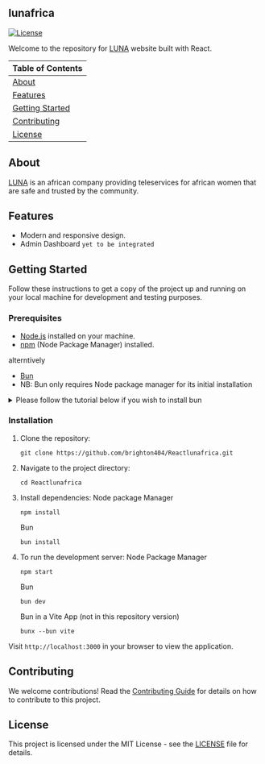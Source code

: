 
## lunafrica

[![License](https://img.shields.io/badge/license-MIT-blue.svg)](LICENSE)

[LUNA]:https://www.lunafrica.com
Welcome to the repository for [LUNA] website built with React.

| Table of Contents |
| :---------------- |
| [About](#about) |
| [Features](#features) |
| [Getting Started](#getting-started) |
| [Contributing](#contributing) |
| [License](#license) |

## About

[LUNA] is an african company providing teleservices for african women that are safe and trusted by the community.

## Features

- Modern and responsive design.
- Admin Dashboard `yet to be integrated`

## Getting Started

Follow these instructions to get a copy of the project up and running on your local machine for development and testing purposes.

### Prerequisites

- [Node.js](https://nodejs.org/) installed on your machine. 
- [npm](https://www.npmjs.com/) (Node Package Manager) installed.

alterntively
- [Bun](https://bun.sh/)
- NB: Bun only requires Node package manager for its initial installation
<details>
   <summary>Please follow the tutorial below if you wish to install bun</summary>
   <p>[![youtube](https://i.ytimg.com/an_webp/uCMFaLyOk3U/mqdefault_6s.webp?du=3000&sqp=CM2dzK4G&rs=AOn4CLCtlSCRXKy7qT0uc3H9K_mwp61WLw)](https://www.youtube.com/embed/uCMFaLyOk3U)</p>
</details>

### Installation

1. Clone the repository:

   ```
   git clone https://github.com/brighton404/Reactlunafrica.git
   ```

2. Navigate to the project directory:

   ```
   cd Reactlunafrica
   ```

3. Install dependencies:
   Node package Manager
   ```
   npm install
   ```

   Bun
   ```
   bun install
   ```
   
5. To run the development server:
   Node Package Manager
   ```
   npm start
   ```
   
   Bun
   ```
   bun dev
   ```

   Bun in a Vite App (not in this repository version)
   ```
   bunx --bun vite
   ```
Visit `http://localhost:3000` in your browser to view the application.

## Contributing

We welcome contributions! Read the [Contributing Guide](CONTRIBUTING.md) for details on how to contribute to this project.

## License

This project is licensed under the MIT License - see the [LICENSE](LICENSE) file for details.
  
